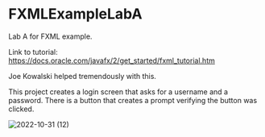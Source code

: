 # FXMLExampleLabA
Lab A for FXML example.

Link to tutorial: https://docs.oracle.com/javafx/2/get_started/fxml_tutorial.htm 

Joe Kowalski helped tremendously with this.

This project creates a login screen that asks for a username and a password. There is a button that creates a prompt verifying the button was clicked.

![2022-10-31 (12)](https://user-images.githubusercontent.com/116577781/199097593-6b4d30da-084e-4199-a31c-fa5fd9cc9b97.png)
